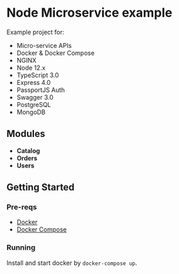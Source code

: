 # Node Microservice example

Example project for:

- Micro-service APIs
- Docker & Docker Compose
- NGINX
- Node 12.x
- TypeScript 3.0
- Express 4.0
- PassportJS Auth
- Swagger 3.0
- PostgreSQL
- MongoDB

## Modules

- **Catalog**
- **Orders**
- **Users**

## Getting Started

### Pre-reqs

- [Docker](https://docs.docker.com/install/)
- [Docker Compose](https://docs.docker.com/compose/)

### Running

Install and start docker by `docker-compose up`.
